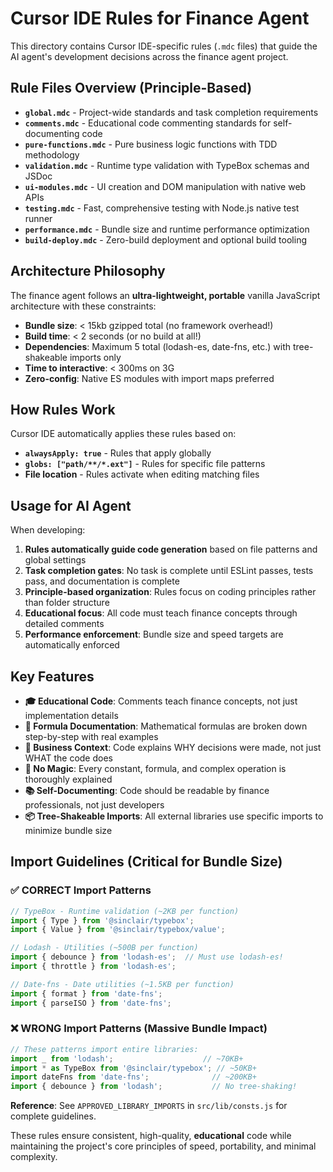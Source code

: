 # Cursor IDE Rules for Finance Agent

This directory contains Cursor IDE-specific rules (`.mdc` files) that guide the AI agent's development decisions across the finance agent project.

## Rule Files Overview (Principle-Based)

- **`global.mdc`** - Project-wide standards and task completion requirements
- **`comments.mdc`** - Educational code commenting standards for self-documenting code
- **`pure-functions.mdc`** - Pure business logic functions with TDD methodology
- **`validation.mdc`** - Runtime type validation with TypeBox schemas and JSDoc
- **`ui-modules.mdc`** - UI creation and DOM manipulation with native web APIs
- **`testing.mdc`** - Fast, comprehensive testing with Node.js native test runner
- **`performance.mdc`** - Bundle size and runtime performance optimization
- **`build-deploy.mdc`** - Zero-build deployment and optional build tooling

## Architecture Philosophy

The finance agent follows an **ultra-lightweight, portable** vanilla JavaScript architecture with these constraints:

- **Bundle size**: < 15kb gzipped total (no framework overhead!)
- **Build time**: < 2 seconds (or no build at all!)
- **Dependencies**: Maximum 5 total (lodash-es, date-fns, etc.) with tree-shakeable imports only
- **Time to interactive**: < 300ms on 3G
- **Zero-config**: Native ES modules with import maps preferred

## How Rules Work

Cursor IDE automatically applies these rules based on:
- **`alwaysApply: true`** - Rules that apply globally
- **`globs: ["path/**/*.ext"]`** - Rules for specific file patterns
- **File location** - Rules activate when editing matching files

## Usage for AI Agent

When developing:
1. **Rules automatically guide code generation** based on file patterns and global settings
2. **Task completion gates**: No task is complete until ESLint passes, tests pass, and documentation is complete
3. **Principle-based organization**: Rules focus on coding principles rather than folder structure
4. **Educational focus**: All code must teach finance concepts through detailed comments
5. **Performance enforcement**: Bundle size and speed targets are automatically enforced

## Key Features

- **🎓 Educational Code**: Comments teach finance concepts, not just implementation details
- **📐 Formula Documentation**: Mathematical formulas are broken down step-by-step with real examples
- **💼 Business Context**: Code explains WHY decisions were made, not just WHAT the code does
- **🚫 No Magic**: Every constant, formula, and complex operation is thoroughly explained
- **📚 Self-Documenting**: Code should be readable by finance professionals, not just developers
- **📦 Tree-Shakeable Imports**: All external libraries use specific imports to minimize bundle size

## Import Guidelines (Critical for Bundle Size)

### ✅ CORRECT Import Patterns
```javascript
// TypeBox - Runtime validation (~2KB per function)
import { Type } from '@sinclair/typebox';
import { Value } from '@sinclair/typebox/value';

// Lodash - Utilities (~500B per function)
import { debounce } from 'lodash-es';  // Must use lodash-es!
import { throttle } from 'lodash-es';

// Date-fns - Date utilities (~1.5KB per function)
import { format } from 'date-fns';
import { parseISO } from 'date-fns';
```

### ❌ WRONG Import Patterns (Massive Bundle Impact)
```javascript
// These patterns import entire libraries:
import _ from 'lodash';                    // ~70KB+ 
import * as TypeBox from '@sinclair/typebox'; // ~50KB+
import dateFns from 'date-fns';              // ~200KB+
import { debounce } from 'lodash';           // No tree-shaking!
```

**Reference**: See `APPROVED_LIBRARY_IMPORTS` in `src/lib/consts.js` for complete guidelines.

These rules ensure consistent, high-quality, **educational** code while maintaining the project's core principles of speed, portability, and minimal complexity.
